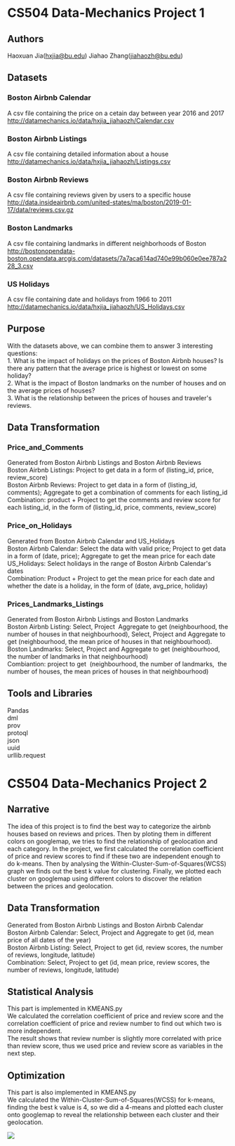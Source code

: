 
# CS504 Data-Mechanics Project 1

## Authors
Haoxuan Jia(hxjia@bu.edu)
Jiahao Zhang(jiahaozh@bu.edu)

## Datasets
### Boston Airbnb Calendar
A csv file containing the price on a cetain day between year 2016 and 2017
<br />http://datamechanics.io/data/hxjia_jiahaozh/Calendar.csv
### Boston Airbnb Listings
A csv file containing detailed information about a house
<br />http://datamechanics.io/data/hxjia_jiahaozh/Listings.csv
### Boston Airbnb Reviews
A csv file containing reviews given by users to a specific house
<br />http://data.insideairbnb.com/united-states/ma/boston/2019-01-17/data/reviews.csv.gz
### Boston Landmarks
A csv file containing landmarks in different neighborhoods of Boston
<br />http://bostonopendata-boston.opendata.arcgis.com/datasets/7a7aca614ad740e99b060e0ee787a228_3.csv
### US Holidays
A csv file containing date and holidays from 1966 to 2011
<br />http://datamechanics.io/data/hxjia_jiahaozh/US_Holidays.csv

## Purpose
With the datasets above, we can combine them to answer 3 interesting questions:
<br />1.	What is the impact of holidays on the prices of Boston Airbnb houses? Is there any pattern that the average price is highest or lowest on some holiday?
<br />2.	What is the impact of Boston landmarks on the number of houses and on the average prices of houses?
<br />3.	What is the relationship between the prices of houses and traveler's reviews.

## Data Transformation
### Price_and_Comments
Generated from Boston Airbnb Listings and Boston Airbnb Reviews
<br />Boston Airbnb Listings: Project to get data in a form of (listing_id, price, review_score)
<br />Boston Airbnb Reviews: Project to get data in a form of (listing_id, comments);
                             Aggregate to get a combination of comments for each listing_id
<br />Combination: product + Project to get the comments and review score for each listing_id, in the form of (listing_id, price, comments, review_score)
### Price_on_Holidays
Generated from Boston Airbnb Calendar and US_Holidays
<br />Boston Airbnb Calendar: Select the data with valid price;
                        Project to get data in a form of (date, price);
                        Aggregate to get the mean price for each date
<br />US_Holidays: Select holidays in the range of Boston Airbnb Calendar's dates
<br />Combination: Product + Project to get the mean price for each date and whether the date is a holiday, in the form of (date, avg_price, holiday)
### Prices_Landmarks_Listings
Generated from Boston Airbnb Listings and Boston Landmarks
<br />Boston Airbnb Listing: Select, Project  Aggregate to get (neighbourhood, the number of houses in that neighbourhood), Select, Project and Aggregate to get (neighbourhood, the mean price of houses in that neighbourhood).
<br />Boston Landmarks: Select, Project and Aggregate to get (neighbourhood, the number of landmarks in that neighbourhood)
<br />Combiantion: project to get  (neighbourhood, the number of landmarks,  the number of houses, the mean prices of houses in that neighbourhood)
## Tools and Libraries
Pandas
<br />dml
<br />prov
<br />protoql
<br />json
<br />uuid
<br />urllib.request

# CS504 Data-Mechanics Project 2
## Narrative
The idea of this project is to find the best way to categorize the airbnb houses based on reviews and prices. Then by ploting them in different colors on googlemap, we tries to find the relationship of geolocation and each category. In the project, we first calculated the correlation coefficient of price and review scores to find if these two are independent enough to do k-means. Then by analysing the Within-Cluster-Sum-of-Squares(WCSS) graph we finds out the best k value for clustering. Finally, we plotted each cluster on googlemap using different colors to discover the relation between the prices and geolocation. 
## Data Transformation
Generated from Boston Airbnb Listings and Boston Airbnb Calendar 
<br />Boston Airbnb Calendar: Select, Project and Aggregate to get (id, mean price of all dates of the year) 
<br />Boston Airbnb Listing: Select, Project to get (id, review scores, the number of reviews, longitude, latitude) 
<br />Combination: Select, Project to get (id, mean price, review scores, the number of reviews, longitude, latitude)
## Statistical Analysis
This part is implemented in KMEANS.py
<br />We calculated the correlation coefficient of price and review score and the correlation coefficient of price and review number to find out which two is more independent.
<br />The result shows that review number is slightly more correlated with price than review score, thus we used price and review score as variables in the next step.
## Optimization
This part is also implemented in KMEANS.py
<br />We calculated the Within-Cluster-Sum-of-Squares(WCSS) for k-means, finding the best k value is 4, so we did a 4-means and plotted each cluster onto googlemap to reveal the relationship between each cluster and their geolocation.





<img src="https://github.com/jiahaozh/course-2019-spr-proj/blob/master/hxjia_jiahaozh/Experimental_Results/Classified_Map.png" />
